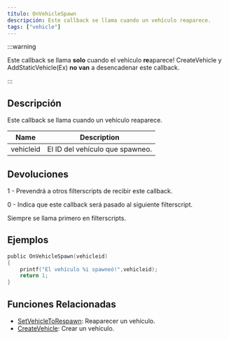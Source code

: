 ```yaml
---
título: OnVehicleSpawn
descripción: Este callback se llama cuando un vehículo reaparece.
tags: ["vehicle"]
---
```


:::warning

Este callback se llama **solo** cuando el vehículo **re**aparece! CreateVehicle y AddStaticVehicle(Ex) **no van** a desencadenar este callback.

:::

## Descripción

Este callback se llama cuando un vehículo reaparece.

| Name      | Description                         |
| --------- | ----------------------------------- |
| vehicleid | El ID del vehículo que spawneo. |

## Devoluciones

1 - Prevendrá a otros filterscripts de recibir este callback.

0 - Indica que este callback será pasado al siguiente filterscript.

Siempre se llama primero en filterscripts.

## Ejemplos

```c
public OnVehicleSpawn(vehicleid)
{
    printf("El vehículo %i spawneó!",vehicleid);
    return 1;
}
```

## Funciones Relacionadas

- [SetVehicleToRespawn](../functions/SetVehicleToRespawn): Reaparecer un vehículo.
- [CreateVehicle](../functions/CreateVehicle): Crear un vehículo.
